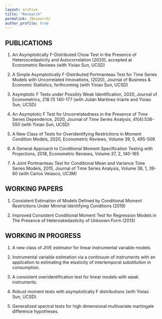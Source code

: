 ```yaml
---
layout: archive
title: "Research"
permalink: /Research/
author_profile: true
---
```

## PUBLICATIONS

1. An Asymptotically F-Distributed Chow Test in the Presence of Heteroscedasticity and Autocorrelation (2020), accepted at Econometric Reviews (with Yixiao Sun, UCSD) 

2. A Simple Asymptotically F-Distributed Portmanteau Test for Time Series Models with Uncorrelated Innovations, (2020), Journal of Business & Economic Statistics, forthcoming  (with Yixiao Sun, UCSD) 

3. Asymptotic F Tests under Possibly Weak Identification, 2020, Journal of Econometrics, 218 (1) 140-177 (with Julián Martínez-Iriarte and Yixiao Sun, UCSD)

4. An Asymptotic F Test for Uncorrelatedness in the Presence of Time Series Dependence, 2020, Journal of Time Series Analysis,  41(4):536-550  (with Yixiao Sun, UCSD)

5. A New Class of Tests for Overidentifying Restrictions in Moment Condition Models, 2020, Econometric Reviews, Volume 39, 5, 495-509. 

6. A General Approach to Conditional Moment Specification Testing with Projections, 2018, Econometric Reviews, Volume 37, 2, 140-165 

7.	A Joint Portmanteau Test for Conditional Mean and Variance Time Series Models, 2015, Journal of Time Series Analysis, Volume 36, 1, 39-60 (with Carlos Velasco, UC3M)

## WORKING PAPERS

1.	Consistent Estimation of Models Defined by Conditional Moment Restrictions Under Minimal Identifying Conditions (2019)

2.	Improved Consistent Conditional Moment Test for Regression Models in The Presence of Heteroskedasticity of Unknown Form (2013)

## WORKING  IN PROGRESS

1.	A new class of JIVE estimator for linear instrumental variable models.

2.	Instrumental variable estimation via a continuum of instruments with an application to estimating the elasticity of intertemporal substitution in consumption.

3.	A consistent overidentification test for linear models with weak instruments.

4.	Robust moment tests with asymptotically F distributions (with Yixiao Sun, UCSD).

5.  Generalized spectral tests for high dimensional multivariate martingale difference hypotheses. 
